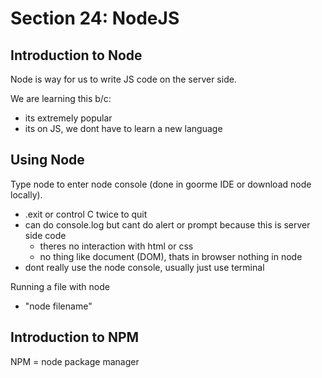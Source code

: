 # Section 24: NodeJS

## Introduction to Node

Node is way for us to write JS code on the server side.

We are learning this b/c:

- its extremely popular
- its on JS, we dont have to learn a new language

## Using Node

Type node to enter node console (done in goorme IDE or download node locally).

- .exit or control C twice to quit
- can do console.log but cant do alert or prompt because this is server side code
  - theres no interaction with html or css
  - no thing like document (DOM), thats in browser nothing in node
- dont really use the node console, usually just use terminal

Running a file with node

- "node filename"

## Introduction to NPM

NPM = node package manager
